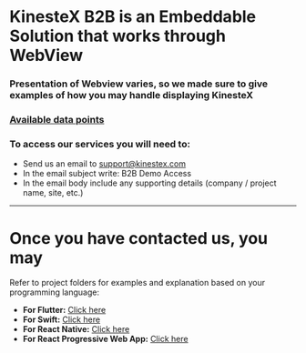 # KinesteX B2B is an Embeddable Solution that works through WebView

### Presentation of Webview varies, so we made sure to give examples of how you may handle displaying KinesteX

### [Available data points](https://kinestex.notion.site/KinesteX-B2B-Data-Sharing-cdc592019d8045708c36889cb0c4e774?pvs=74)

### To access our services you will need to: 
- Send us an email to [support@kinestex.com](mailto:support@kinestex.com)
- In the email subject write: B2B Demo Access
- In the email body include any supporting details (company / project name, site, etc.)

-------

# Once you have contacted us, you may
Refer to project folders for examples and explanation based on your programming language:

- **For Flutter:** [Click here](https://github.com/V-m1r/KinesteX-B2B-AI-Fitness-and-Physio/tree/main/Flutter_SDK)
- **For Swift:** [Click here](https://github.com/V-m1r/KinesteX-B2B-AI-Fitness-and-Physio/tree/main/iOSKinesteXB2B)
- **For React Native:** [Click here](https://github.com/V-m1r/KinesteX-B2B-AI-Fitness-and-Physio/tree/main/MyReactNativeApp)
- **For React Progressive Web App:** [Click here](https://github.com/V-m1r/KinesteX-B2B-AI-Fitness-and-Physio/tree/main/PWA-KinesteX)
